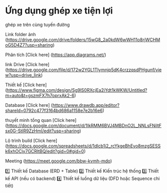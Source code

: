 # Ứng dụng ghép xe tiện lợi
ghép xe trên cùng tuyến đường

Link folder ảnh (https://drive.google.com/drive/folders/15wG8_2a0kdW6wWH11o8rjWCHMoG5D4Z7?usp=sharing)

Phân tích [Click here] (https://app.diagrams.net/)

link Drive [Click here] (https://drive.google.com/file/d/172w2YGL1TIymnjp5dK4crzzqsdPHgunf/view?usp=drive_link)

Thiết kế [Click here] (https://www.figma.com/design/Sg9lS0RXcjEa2iYdt1kWKW/Untitled?m=auto&t=gszmFX7h7oprxAk2-6)

Database [Click here] (https://www.drawdb.app/editor?shareId=0792c477f3164bd686a1158e7e2b16e6)

thuyết minh tổng quan [Click here] (https://docs.google.com/document/d/1IkRMM6BVJ4MBDnO2L_NNLsFNiltFsx0G-StIR9ZzHmI/edit?usp=sharing)

Lộ trình build [Click here] (https://docs.google.com/spreadsheets/d/1dlcb1i2_rcYkgeBhEyo8mzgSESSk6xhOCjy7GCRltBQ/edit?gid=0#gid=0)

Meeting (https://meet.google.com/bbw-kvmh-mdo)

1️⃣ Thiết kế Database (ERD + Table)
2️⃣ Thiết kế Kiến trúc hệ thống
3️⃣ Thiết kế API (nếu có backend)
4️⃣ Thiết kế luồng dữ liệu (DFD hoặc Sequence chi tiết)

